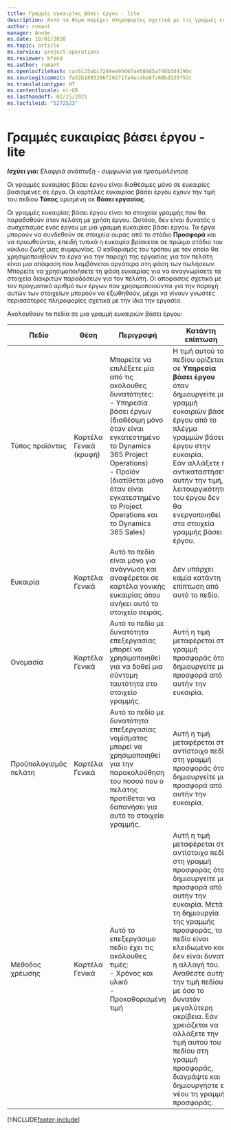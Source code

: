 ```yaml
---
title: Γραμμές ευκαιρίας βάσει έργου - lite
description: Αυτό το θέμα παρέχει πληροφορίες σχετικά με τις γραμμές ευκαιρίας βάσει έργου. (Pro)
author: rumant
manager: Annbe
ms.date: 10/01/2020
ms.topic: article
ms.service: project-operations
ms.reviewer: kfend
ms.author: rumant
ms.openlocfilehash: cac6125abc7269ee95667ae589d5a748b3d4190c
ms.sourcegitcommit: fa32b1893286f20271fa4ec4be8fc68bd135f53c
ms.translationtype: HT
ms.contentlocale: el-GR
ms.lasthandoff: 02/15/2021
ms.locfileid: "5272523"
---
```

# <a name="project-based-opportunity-lines---lite"></a>Γραμμές ευκαιρίας βάσει έργου - lite

_**Ισχύει για:** Ελαφριά ανάπτυξη - συμφωνία για προτιμολόγηση_

Οι γραμμές ευκαιρίας βάσει έργου είναι διαθέσιμες μόνο σε ευκαιρίες βασισμένες σε έργα. Οι καρτέλες ευκαιρίας βάσει έργου έχουν την τιμή του πεδίου **Τύπος** ορισμένη σε **Βάσει εργασίας**.

Οι γραμμές ευκαιρίας βάσει έργου είναι τα στοιχεία γραμμής που θα παραδοθούν στον πελάτη με χρήση έργου. Ωστόσο, δεν είναι δυνατός ο συσχετισμός ενός έργου με μια γραμμή ευκαιρίας βάσει έργου. Τα έργα μπορούν να συνδεθούν σε στοιχεία ουράς από το στάδιο **Προσφορά** και να προωθούνται, επειδή τυπικά η ευκαιρία βρίσκεται σε πρώιμο στάδιο του κύκλου ζωής μιας συμφωνίας. Ο καθορισμός του τρόπου με τον οποίο θα χρησιμοποιηθούν τα έργα για την παροχή της εργασίας για τον πελάτη είναι μια απόφαση που λαμβάνεται αργότερα στη φάση των πωλήσεων. Μπορείτε να χρησιμοποιήσετε τη φάση ευκαιρίας για να αναγνωρίσετε τα στοιχεία διακριτών παραδόσεων για τον πελάτη. Οι αποφάσεις σχετικά με τον πραγματικό αριθμό των έργων που χρησιμοποιούνται για την παροχή αυτών των στοιχείων μπορούν να εξωθηθούν, μέχρι να γίνουν γνωστές περισσότερες πληροφορίες σχετικά με την ίδια την εργασία.

Ακολουθούν τα πεδία σε μια γραμμή ευκαιριών βάσει έργου:

| **Πεδίο** | **Θέση** | **Περιγραφή** | **Κατάντη επίπτωση** |
| --- | --- | --- | --- |
| Τύπος προϊόντος | Καρτέλα Γενικά (κρυφή) | Μπορείτε να επιλέξετε μία από τις ακόλουθες δυνατότητες:</br>- Υπηρεσία βάσει έργων (διαθέσιμη μόνο όταν είναι εγκατεστημένο το Dynamics 365 Project Operations)</br>- Προϊόν (διατίθεται μόνο όταν είναι εγκατεστημένο το Project Operations και το Dynamics 365 Sales) | Η τιμή αυτού του πεδίου ορίζεται σε **Υπηρεσία βάσει έργου** όταν δημιουργείτε μια γραμμή ευκαιριών βάσει έργου από το πλέγμα γραμμών βάσει έργου στην ευκαιρία. <br> Εάν αλλάξετε ή αντικαταστήσετε αυτήν την τιμή, η λειτουργικότητα του έργου δεν θα ενεργοποιηθεί στα στοιχεία γραμμής βάσει έργου. |
| Ευκαιρία | Καρτέλα Γενικά | Αυτό το πεδίο είναι μόνο για ανάγνωση και αναφέρεται σε καρτέλα γονικής ευκαιρίας όπου ανήκει αυτό το στοιχείο σειράς. | Δεν υπάρχει καμία κατάντη επίπτωση από αυτό το πεδίο. |
| Ονομασία | Καρτέλα Γενικά | Αυτό το πεδίο με δυνατότητα επεξεργασίας μπορεί να χρησιμοποιηθεί για να δοθεί μια σύντομη ταυτότητα στο στοιχείο γραμμής. | Αυτή η τιμή μεταφέρεται στη γραμμή προσφοράς όταν δημιουργείτε μια προσφορά από αυτήν την ευκαιρία. |
| Προϋπολογισμός πελάτη | Καρτέλα Γενικά | Αυτό το πεδίο με δυνατότητα επεξεργασίας νομίσματος μπορεί να χρησιμοποιηθεί για την παρακολούθηση του ποσού που ο πελάτης προτίθεται να δαπανήσει για αυτό το στοιχείο γραμμής. | Αυτή η τιμή μεταφέρεται στο αντίστοιχο πεδίο στη γραμμή προσφοράς όταν δημιουργείτε μια προσφορά από αυτήν την ευκαιρία. |
| Μέθοδος χρέωσης | Καρτέλα Γενικά | Αυτό το επεξεργάσιμο πεδίο έχει τις ακόλουθες τιμές:</br>- Χρόνος και υλικό</br>- Προκαθορισμένη τιμή | Αυτή η τιμή μεταφέρεται στο αντίστοιχο πεδίο στη γραμμή προσφοράς όταν δημιουργείτε μια προσφορά από αυτήν την ευκαιρία. Μετά τη δημιουργία της γραμμής προσφοράς, το πεδίο είναι κλειδωμένο και δεν είναι δυνατή η αλλαγή του. Αναθέστε αυτήν την τιμή πεδίου με όσο το δυνατόν μεγαλύτερη ακρίβεια. Εάν χρειάζεται να αλλάξετε την τιμή αυτού του πεδίου στη γραμμή προσφοράς, διαγράψτε και δημιουργήστε εκ νέου τη γραμμή προσφοράς. |


[!INCLUDE[footer-include](../../includes/footer-banner.md)]